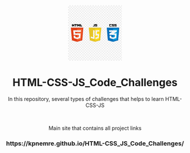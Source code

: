 
<p align="center">
  <img src="images/htmlcssjs.png" height="150" >
</p>

<h1 align="center">
  HTML-CSS-JS_Code_Challenges
</h1>
<p align="center">In this repository, several types of challenges that helps to learn HTML-CSS-JS </p>
<br />
<div align="center">
<p >Main site that contains all project links</p>
<h3 >https://kpnemre.github.io/HTML-CSS_JS_Code_Challenges/</h3>
</div>
<br />
<br />

